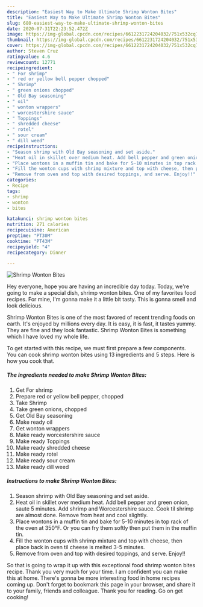 ```yaml
---
description: "Easiest Way to Make Ultimate Shrimp Wonton Bites"
title: "Easiest Way to Make Ultimate Shrimp Wonton Bites"
slug: 680-easiest-way-to-make-ultimate-shrimp-wonton-bites
date: 2020-07-31T22:23:52.472Z
image: https://img-global.cpcdn.com/recipes/6612231724204032/751x532cq70/shrimp-wonton-bites-recipe-main-photo.jpg
thumbnail: https://img-global.cpcdn.com/recipes/6612231724204032/751x532cq70/shrimp-wonton-bites-recipe-main-photo.jpg
cover: https://img-global.cpcdn.com/recipes/6612231724204032/751x532cq70/shrimp-wonton-bites-recipe-main-photo.jpg
author: Steven Cruz
ratingvalue: 4.6
reviewcount: 12771
recipeingredient:
- " For shrimp"
- " red or yellow bell pepper chopped"
- " Shrimp"
- " green onions chopped"
- " Old Bay seasoning"
- " oil"
- " wonton wrappers"
- " worcestershire sauce"
- " Toppings"
- " shredded cheese"
- " rotel"
- " sour cream"
- " dill weed"
recipeinstructions:
- "Season shrimp with Old Bay seasoning and set aside."
- "Heat oil in skillet over medium heat. Add bell pepper and green onion, saute 5 minutes. Add shrimp and Worcestershire sauce. Cook til shrimp are almost done. Remove from heat and cool slightly."
- "Place wontons in a muffin tin and bake for 5-10 minutes in top rack of the oven at 350°F. Or you can fry them softly then put them in the muffin tin."
- "Fill the wonton cups with shrimp mixture and top with cheese, then place back in oven til cheese is melted 3-5 minutes."
- "Remove from oven and top with desired toppings, and serve. Enjoy!!"
categories:
- Recipe
tags:
- shrimp
- wonton
- bites

katakunci: shrimp wonton bites 
nutrition: 271 calories
recipecuisine: American
preptime: "PT30M"
cooktime: "PT43M"
recipeyield: "4"
recipecategory: Dinner

---
```



![Shrimp Wonton Bites](https://img-global.cpcdn.com/recipes/6612231724204032/751x532cq70/shrimp-wonton-bites-recipe-main-photo.jpg)

Hey everyone, hope you are having an incredible day today. Today, we're going to make a special dish, shrimp wonton bites. One of my favorites food recipes. For mine, I'm gonna make it a little bit tasty. This is gonna smell and look delicious.

Shrimp Wonton Bites is one of the most favored of recent trending foods on earth. It's enjoyed by millions every day. It is easy, it is fast, it tastes yummy. They are fine and they look fantastic. Shrimp Wonton Bites is something which I have loved my whole life.




To get started with this recipe, we must first prepare a few components. You can cook shrimp wonton bites using 13 ingredients and 5 steps. Here is how you cook that.

<!--inarticleads1-->

##### The ingredients needed to make Shrimp Wonton Bites:

1. Get  For shrimp
1. Prepare  red or yellow bell pepper, chopped
1. Take  Shrimp
1. Take  green onions, chopped
1. Get  Old Bay seasoning
1. Make ready  oil
1. Get  wonton wrappers
1. Make ready  worcestershire sauce
1. Make ready  Toppings
1. Make ready  shredded cheese
1. Make ready  rotel
1. Make ready  sour cream
1. Make ready  dill weed




<!--inarticleads2-->

##### Instructions to make Shrimp Wonton Bites:

1. Season shrimp with Old Bay seasoning and set aside.
1. Heat oil in skillet over medium heat. Add bell pepper and green onion, saute 5 minutes. Add shrimp and Worcestershire sauce. Cook til shrimp are almost done. Remove from heat and cool slightly.
1. Place wontons in a muffin tin and bake for 5-10 minutes in top rack of the oven at 350°F. Or you can fry them softly then put them in the muffin tin.
1. Fill the wonton cups with shrimp mixture and top with cheese, then place back in oven til cheese is melted 3-5 minutes.
1. Remove from oven and top with desired toppings, and serve. Enjoy!!




So that is going to wrap it up with this exceptional food shrimp wonton bites recipe. Thank you very much for your time. I am confident you can make this at home. There's gonna be more interesting food in home recipes coming up. Don't forget to bookmark this page in your browser, and share it to your family, friends and colleague. Thank you for reading. Go on get cooking!
